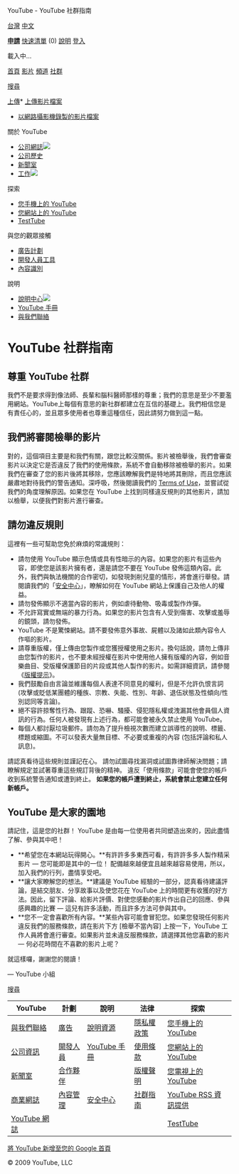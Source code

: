 



YouTube - YouTube 社群指南



















[台灣](#)
[中文](#)



**[申請](/signup?next=/t/community_guidelines)** 
[快速清單](/watch_queue?all) (0)
[說明](http://help.youtube.com/support/youtube/bin/static.py?page=start.cs&hl=zh-TW)
[登入](/login?next=/t/community_guidelines)





載入中...




[首頁](/)
[影片](/browse)
[頻道](/members)
[社群](/community)




[搜尋](#)

[上傳](/my_videos_upload)* [上傳影片檔案](/my_videos_upload)
* [以網路攝影機錄製的影片檔案](/my_webcam)

 








 關於 YouTube

* [公司網誌![](http://s.ytimg.com/yt/img/img_about_toexternal_14x9-vfl35309.gif)](/blog)
* [公司歷史](/t/about)
* [新聞室](/press_room)
* [工作![](http://s.ytimg.com/yt/img/img_about_toexternal_14x9-vfl35309.gif)](http://www.google.com.tw/support/jobs/bin/static.py?page=youtube.cs&lc=youtube)



 探索

* [您手機上的 YouTube](/mobile)
* [您網站上的 YouTube](/youtubeonyoursite)
* [TestTube](/testtube)



 與您的觀眾接觸

* [廣告計劃](/t/advertising)
* [開發人員工具](/dev)
* [內容識別](/t/content_management)



 說明

* [說明中心![](http://s.ytimg.com/yt/img/img_about_toexternal_14x9-vfl35309.gif)](http://help.youtube.com/support/youtube//bin/static.py?page=start.cs&hl=zh-TW)
* [YouTube 手冊](/t/yt_handbook_home)
* [與我們聯絡](/t/contact_us)




# YouTube 社群指南


## 尊重 YouTube 社群


我們不是要求得到像法師、長輩和腦科醫師那樣的尊重；我們的意思是至少不要濫用網站。YouTube上每個有意思的新社群都建立在互信的基礎上。我們相信您是有責任心的，並且眾多使用者也尊重這種信任，因此請努力做到這一點。


## 我們將審閱檢舉的影片


對的，這個項目主要是和我們有關，跟您比較沒關係。影片被檢舉後，我們會審查影片以決定它是否違反了我們的使用條款，系統不會自動移除被檢舉的影片。如果我們在審查了您的影片後將其移除，您應該瞭解我們是特地將其刪除，而且您應該嚴肅地對待我們的警告通知。深呼吸，然後閱讀我們的 [Terms of Use](/t/terms)，並嘗試從我們的角度理解原因。如果您在 YouTube 上找到同樣違反規則的其他影片，請加以檢舉，以便我們對影片進行審查。


## 請勿違反規則


這裡有一些可幫助您免於麻煩的常識規則：


* 請勿使用 YouTube 顯示色情或具有性暗示的內容。如果您的影片有這些內容，即使您是該影片擁有者，還是請您不要在 YouTube 發佈這類內容。此外，我們與執法機關的合作密切，如發現剝削兒童的情形，將會進行舉發。請閱讀我們的「[安全中心](http://help.youtube.com/support/youtube/bin/request.py?contact_type=abuse&hl=zh-TW)」，瞭解如何在 YouTube 網站上保護自己及他人的權益。
* 請勿發佈顯示不適當內容的影片，例如虐待動物、吸毒或製作炸彈。
* 不允許寫實或無端的暴力行為。如果您的影片包含有人受到傷害、攻擊或羞辱的鏡頭，請勿發佈。
* YouTube 不是驚悚網站。請不要發佈意外事故、屍體以及諸如此類內容令人作嘔的影片。
* 請尊重版權，僅上傳由您製作或您獲授權使用之影片。換句話說，請勿上傳非由您製作的影片，也不要未經授權在影片中使用他人擁有版權的內容，例如音樂曲目、受版權保護節目的片段或其他人製作的影片。如需詳細資訊，請參閱《[版權提示](/t/howto_copyright)》。
* 我們鼓勵自由言論並維護每個人表達不同意見的權利，但是不允許仇恨言詞 (攻擊或貶低某團體的種族、宗教、失能、性別、年齡、退伍狀態及性傾向/性別認同等言論)。
* 絕不容許掠奪性行為、跟蹤、恐嚇、騷擾、侵犯隱私權或洩漏其他會員個人資訊的行為。任何人被發現有上述行為，都可能會被永久禁止使用 YouTube。
* 每個人都討厭垃圾郵件。請勿為了提升檢視次數而建立誤導性的說明、標籤、標題或縮圖。不可以發表大量無目標、不必要或重複的內容 (包括評論和私人訊息)。


請認真看待這些規則並謹記在心。 請勿試圖尋找漏洞或試圖靠律師解決問題；請瞭解規定並試著尊重這些規訂背後的精神。 違反「使用條款」可能會使您的帳戶收到系統警告通知或遭到終止。 **如果您的帳戶遭到終止，系統會禁止您建立任何新帳戶。**


## YouTube 是大家的園地


請記住，這是您的社群！ YouTube 是由每一位使用者共同塑造出來的，因此盡情了解、參與其中吧！


* **希望您在本網站玩得開心。**有許許多多東西可看，有許許多多人製作精采影片 — 您可能即是其中的一位！ 配備越來越便宜且越來越容易使用，所以，加入我們的行列，盡情享受吧。
* **讓大家瞭解您的想法。**建議是 YouTube 經驗的一部分，認真看待建議評論，是結交朋友、分享故事以及使您花在 YouTube 上的時間更有收獲的好方法。因此，留下評論、給影片評價、對使您感動的影片作出自己的回應、參與感興趣的比賽 — 這兒有許多活動，而且許多方法可參與其中。
* **您不一定會喜歡所有內容。**某些內容可能會冒犯您。如果您發現任何影片違反我們的服務條款，請在影片下方 [檢舉不當內容] 上按一下，YouTube 工作人員將會進行審查。如果影片並未違反服務條款，請選擇其他您喜歡的影片 — 何必花時間在不喜歡的影片上呢？


就這樣囉，謝謝您的閱讀！


— YouTube 小組











[搜尋](#)






| YouTube | 計劃 | 說明 | 法律 | 探索 |
| --- | --- | --- | --- | --- |
| [與我們聯絡](/t/contact_us) | [廣告](/t/advertising) | [說明資源](http://www.google.com/support/youtube/bin/static.py?page=start.cs&hl=zh-TW) | [隱私權政策](/t/privacy) | [您手機上的 YouTube](/mobile) |
| [公司資訊](/t/about) | [開發人員](http://code.google.com/apis/youtube/overview.html) | [YouTube 手冊](/t/yt_handbook_home) | [使用條款](/t/terms) | [您網站上的 YouTube](/youtubeonyoursite) |
| [新聞室](/press_room) | [合作夥伴](/partners) |  | [版權聲明](/t/copyright_notice) | [您電視上的 YouTube](/youtubeonyourtv) |
| [商業網誌](http://ytbizblog.blogspot.com/) | [內容管理](/t/content_management) | [安全中心](http://help.youtube.com/support/youtube/bin/request.py?contact_type=abuse&hl=zh-TW) | [社群指南](/t/community_guidelines) | [YouTube RSS 資訊提供](/t/rss_feeds) |
| [YouTube 網誌](/blog) |  | | | [TestTube](/testtube) |




[將 YouTube 新增至您的 Google 首頁](http://www.google.com.tw/webmasters/igoogle/youtube.html)



 © 2009 YouTube, LLC
 

 



